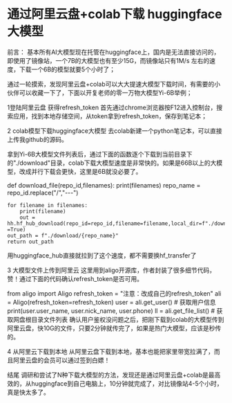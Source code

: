# 通过阿里云盘+colab下载 huggingface大模型
前言：
基本所有AI大模型现在托管在huggingface上，国内是无法直接访问的，即使用了镜像站，一个7B的大模型也有至少15G，而镜像站只有1M/s 左右的速度，下载一个6B的模型就要5个小时了；



通过一轮摸索，发现阿里云盘+colab可以大大提速大模型下载时间，有需要的小伙伴可以收藏一下了，下面以开复老师的零一万物大模型Yi-6B举例；

1登陆阿里云盘 获得refresh_token
首先通过chrome浏览器按F12进入控制台，搜索应用，找到本地存储空间，从token拿到refresh_token，保存到笔记本；



2 colab模型下载huggingface大模型
去colab新建一个python笔记本，可以直接上传我github的源码。

拿到Yi-6B大模型文件列表后，通过下面的函数逐个下载到当前目录下的"./download"目录，colab下载大模型速度是非常快的。如果是66B以上的大模型，改成并行下载会更快，这里是6B就没必要了。

def download_file(repo_id,filenames):
    print(filenames)
    repo_name = repo_id.replace("/","---")
 
    for filename in filenames:
        print(filename)
        out = hh.hf_hub_download(repo_id=repo_id,filename=filename,local_dir=f"./download/{repo_name}",local_dir_use_symlinks=False,force_download =True)
    out_path = f"./download/{repo_name}"
    return out_path
用huggingface_hub直接就拉到了这个速度，都不需要换hf_transfer了



3 大模型文件上传到阿里云
这里用到aligo开源库，作者封装了很多细节代码，赞！通过下面的代码确认refresh_token是否可用。

from aligo import Aligo
refresh_token = "注意：改成自己的refresh_token"
ali = Aligo(refresh_token=refresh_token)
user = ali.get_user()  # 获取用户信息
print(user.user_name, user.nick_name, user.phone)
ll = ali.get_file_list()  # 获取网盘根目录文件列表
确认用户鉴权没问题之后，把刚下载到colab的大模型传到阿里云盘，快10G的文件，只要2分钟就传完了，如果是热门大模型，应该是秒传的。



4 从阿里云下载到本地
从阿里云盘下载到本地，基本也能把家里带宽拉满了，而且阿里云盘的会员可以通过签到白嫖！



结尾
调研和尝试了N种下载大模型的方法，发现还是通过阿里云盘+colab是最高效的，从huggingface到自己电脑上，10分钟就完成了，对比镜像站4-5个小时，真是快太多了。
